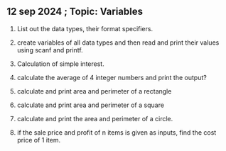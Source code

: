 ## 12 sep 2024 ; Topic: Variables

1) List out the data types, their format specifiers.

2) create variables of all data types and then read and print their values using scanf and printf.

3) Calculation of simple interest.

4) calculate the average of 4 integer numbers and print the output?


5) calculate and print area and perimeter of a rectangle

6) calculate and print area and perimeter of a square

7) calculate and print the area and perimeter of a circle.

8) if the sale price and profit of n items is given as inputs,  find the cost price of 1 item.
